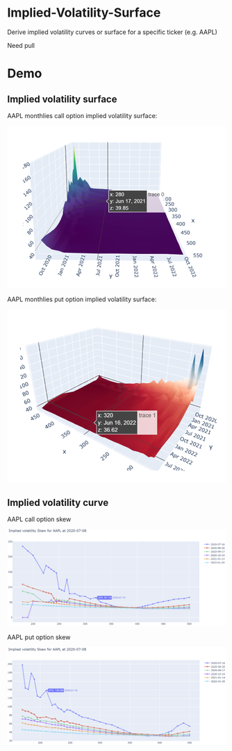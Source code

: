 # Implied-Volatility-Surface
Derive implied volatility curves or surface for a specific ticker (e.g. AAPL)

Need pull
# Demo

## Implied volatility surface

AAPL monthlies call option implied volatility surface:

![](example/AAPL3D1.png)

AAPL monthlies put option implied volatility surface:

![](example/AAPL3D2.png)

## Implied volatility curve 

AAPL call option skew

![](example/aaplc1.png)

AAPL put option skew

![](example/aaplp1.png)
